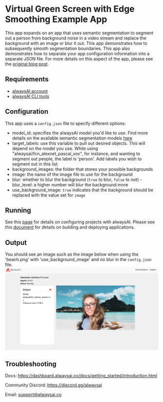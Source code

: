 # Virtual Green Screen with Edge Smoothing Example App
This app expands on an app that uses semantic segmentation to segment out a person from background noise in a video stream and replace the background with an image or blur it out. This app demonstrates how to subsequently smooth segmentation boundaries. This app also demonstrates how to separate your app configuration information into a separate JSON file. For more details on this aspect of the app, please see the [original blog post](https://medium.com/@jalakoo_83320/using-a-computer-vision-classifier-to-sort-images-333d5090c0b4).

## Requirements

- [alwaysAI account](https://alwaysai.co/auth?register=true)
- [alwaysAI CLI tools](https://dashboard.alwaysai.co/docs/getting_started/development_computer_setup.html)

## Configuration
This app uses a `config.json` file to specify different options:
- model_id: specifies the alwaysAI model you'd like to use. Find more details on the available semantic segmentation models [here](https://alwaysai.co/model-catalog/models?category=SemanticSegmentation)
- target_labels: use this variable to pull out desired objects. This will depend on the model you use. While using "alwaysai/fcn_alexnet_pascal_voc", for instance, and wanting to segment out people, the label is 'person'. Add labels you wish to segment out in this list.
- background_images: the folder that stores your possible backgrounds
- image: the name of the image file to use for the background
- blur: whether to blur the background (`true` to blur, `false` to not)
-blur_level: a higher number will blur the background more
- use_background_image: `true` indicates that the background should be replaced with the value set for `image`

## Running
See this [page](https://alwaysai.co/docs/getting_started/working_with_projects.html) for details on configuring projects with alwaysAI. Please see this [document](https://alwaysai.co/blog/building-and-deploying-apps-on-alwaysai) for details on building and deploying applications.

## Output
You should see an image such as the image below when using the 'beach.png' with 'use_background_image' and no blur in the `config.json` file.
![image](./static/smoothed_edges.png)

## Troubleshooting
Docs: https://dashboard.alwaysai.co/docs/getting_started/introduction.html

Community Discord: https://discord.gg/alwaysai

Email: support@alwaysai.co


